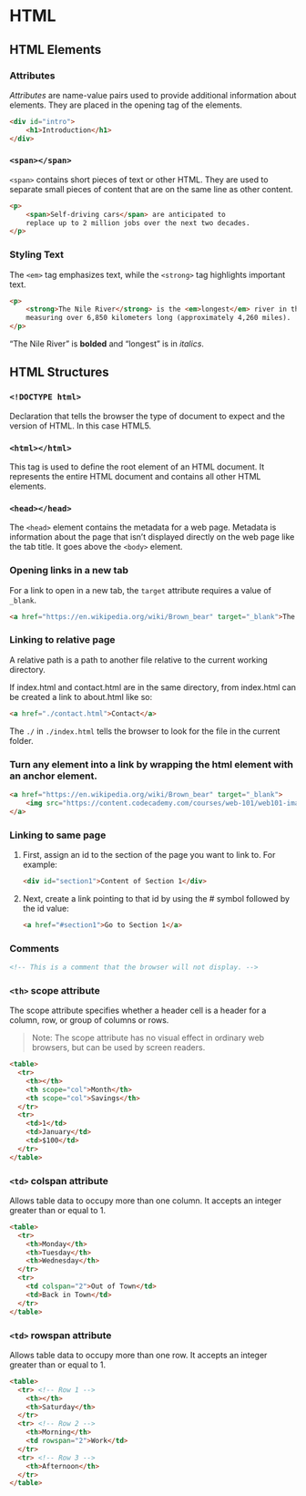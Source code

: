 # HTML

## HTML Elements

### Attributes

*Attributes* are name-value pairs used to provide additional information about elements. They are placed in the opening tag of the elements.

```HTML
<div id="intro">
    <h1>Introduction</h1>
</div>
```

### `<span></span>`

`<span>` contains short pieces of text or other HTML. They are used to separate small pieces of content that are on the same line as other content.

```HTML
<p>
    <span>Self-driving cars</span> are anticipated to 
    replace up to 2 million jobs over the next two decades.
</p>
```

### Styling Text

The `<em>` tag emphasizes text, while the `<strong>` tag highlights important text.

```HTML
<p>
    <strong>The Nile River</strong> is the <em>longest</em> river in the world, 
    measuring over 6,850 kilometers long (approximately 4,260 miles).
</p>
```

“The Nile River” is **bolded** and “longest” is in _italics_.

## HTML Structures

### `<!DOCTYPE html>`

Declaration that tells the browser the type of document to expect and the version of HTML. In this case HTML5.

### `<html></html>`

This tag is used to define the root element of an HTML document. It represents the entire HTML document and contains all other HTML elements.

### `<head></head>`

The `<head>` element contains the metadata for a web page. Metadata is information about the page that isn’t displayed directly on the web page like the tab title. It goes above the `<body>` element.

### Opening links in a new tab

For a link to open in a new tab, the `target` attribute requires a value of `_blank`.

```html
<a href="https://en.wikipedia.org/wiki/Brown_bear" target="_blank">The Brown Bear</a>
```

### Linking to relative page

A relative path is a path to another file relative to the current working directory.

If index.html and contact.html are in the same directory, from index.html can be created a link to about.html like so:

```html
<a href="./contact.html">Contact</a>
```

The `./` in `./index.html` tells the browser to look for the file in the current folder.

###  Turn any element into a link by wrapping the html element with an anchor element.

```html
<a href="https://en.wikipedia.org/wiki/Brown_bear" target="_blank">
    <img src="https://content.codecademy.com/courses/web-101/web101-image_brownbear.jpg" alt="A Brown bear"/>
</a>
```

### Linking to same page

1. First, assign an id to the section of the page you want to link to. For example:
    ```html
    <div id="section1">Content of Section 1</div>
    ```
2. Next, create a link pointing to that id by using the # symbol followed by the id value:
    ```html
    <a href="#section1">Go to Section 1</a>
    ```
### Comments

```html
<!-- This is a comment that the browser will not display. -->
```

### `<th>` scope attribute

The scope attribute specifies whether a header cell is a header for a column, row, or group of columns or rows.

>Note: The scope attribute has no visual effect in ordinary web browsers, but can be used by screen readers.

```html
<table>
  <tr>
    <th></th>
    <th scope="col">Month</th>
    <th scope="col">Savings</th>
  </tr>
  <tr>
    <td>1</td>
    <td>January</td>
    <td>$100</td>
  </tr>
</table>
```

### `<td>` colspan attribute

Allows table data to occupy more than one column. It accepts an integer greater than or equal to 1.

```html
<table>
  <tr>
    <th>Monday</th>
    <th>Tuesday</th>
    <th>Wednesday</th>
  </tr>
  <tr>
    <td colspan="2">Out of Town</td>
    <td>Back in Town</td>
  </tr>
</table>
```

### `<td>` rowspan attribute

Allows table data to occupy more than one row. It accepts an integer greater than or equal to 1.

```html
<table>
  <tr> <!-- Row 1 -->
    <th></th>
    <th>Saturday</th>
  </tr>
  <tr> <!-- Row 2 -->
    <th>Morning</th>
    <td rowspan="2">Work</td>
  </tr>
  <tr> <!-- Row 3 -->
    <th>Afternoon</th>
  </tr>
</table>
```
